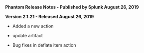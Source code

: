 **Phantom Release Notes - Published by Splunk August 26, 2019**


**Version 2.1.21 - Released August 26, 2019**

* Added a new action
+ update artifact
* Bug fixes in deflate item action
